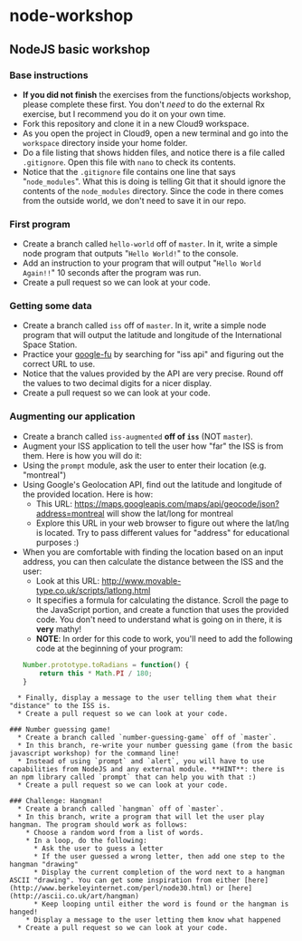# node-workshop
## NodeJS basic workshop

### Base instructions
  * **If you did not finish** the exercises from the functions/objects workshop, please complete these first. You don't *need* to do the external Rx exercise, but I recommend you do it on your own time.
  * Fork this repository and clone it in a new Cloud9 workspace.
  * As you open the project in Cloud9, open a new terminal and go into the `workspace` directory inside your home folder.
  * Do a file listing that shows hidden files, and notice there is a file called `.gitignore`. Open this file with `nano` to check its contents.
  * Notice that the `.gitignore` file contains one line that says "`node_modules`". What this is doing is telling Git that it should ignore the contents of the `node_modules` directory. Since the code in there comes from the outside world, we don't need to save it in our repo.

### First program
  * Create a branch called `hello-world` off of `master`. In it, write a simple node program that outputs "`Hello World!`" to the console.
  * Add an instruction to your program that will output "`Hello World Again!!`" 10 seconds after the program was run.
  * Create a pull request so we can look at your code.
  
### Getting some data
  * Create a branch called `iss` off of `master`. In it, write a simple node program that will output the latitude and longitude of the International Space Station.
  * Practice your [google-fu](http://www.urbandictionary.com/define.php?term=google-fu) by searching for "iss api" and figuring out the correct URL to use.
  * Notice that the values provided by the API are very precise. Round off the values to two decimal digits for a nicer display.
  * Create a pull request so we can look at your code.
  
### Augmenting our application
  * Create a branch called `iss-augmented` **off of `iss`** (NOT `master`).
  * Augment your ISS application to tell the user how "far" the ISS is from them. Here is how you will do it:
  * Using the `prompt` module, ask the user to enter their location (e.g. "montreal")
  * Using Google's Geolocation API, find out the latitude and longitude of the provided location. Here is how:
    * This URL: https://maps.googleapis.com/maps/api/geocode/json?address=montreal will show the lat/long for montreal
    * Explore this URL in your web browser to figure out where the lat/lng is located. Try to pass different values for "address" for educational purposes :)
  * When you are comfortable with finding the location based on an input address, you can then calculate the distance between the ISS and the user:
    * Look at this URL: http://www.movable-type.co.uk/scripts/latlong.html
    * It specifies a formula for calculating the distance. Scroll the page to the JavaScript portion, and create a function that uses the provided code. You don't need to understand what is going on in there, it is **very** mathy!
    * **NOTE**: In order for this code to work, you'll need to add the following code at the beginning of your program:
    ```javascript
    Number.prototype.toRadians = function() {
        return this * Math.PI / 180;
    }
```
  * Finally, display a message to the user telling them what their "distance" to the ISS is.
  * Create a pull request so we can look at your code.
  
### Number guessing game!
  * Create a branch called `number-guessing-game` off of `master`.
  * In this branch, re-write your number guessing game (from the basic javascript workshop) for the command line!
  * Instead of using `prompt` and `alert`, you will have to use capabilities from NodeJS and any external module. **HINT**: there is an npm library called `prompt` that can help you with that :)
  * Create a pull request so we can look at your code.
  
### Challenge: Hangman!
  * Create a branch called `hangman` off of `master`.
  * In this branch, write a program that will let the user play hangman. The program should work as follows:
    * Choose a random word from a list of words.
    * In a loop, do the following:
      * Ask the user to guess a letter
      * If the user guessed a wrong letter, then add one step to the hangman "drawing"
      * Display the current completion of the word next to a hangman ASCII "drawing". You can get some inspiration from either [here](http://www.berkeleyinternet.com/perl/node30.html) or [here](http://ascii.co.uk/art/hangman)
      * Keep looping until either the word is found or the hangman is hanged!
    * Display a message to the user letting them know what happened
  * Create a pull request so we can look at your code.
